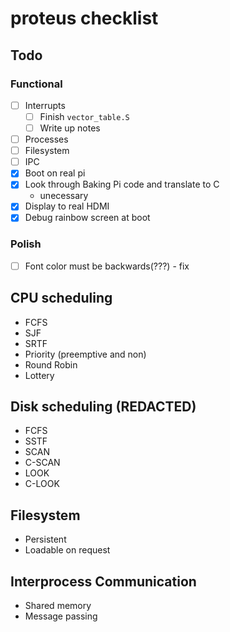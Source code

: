 # proteus checklist
## Todo
### Functional
- [ ] Interrupts
  - [ ] Finish `vector_table.S`
  - [ ] Write up notes
- [ ] Processes
- [ ] Filesystem
- [ ] IPC
- [x] Boot on real pi
- [x] Look through Baking Pi code and translate to C
  - unecessary
- [x] Display to real HDMI
- [x] Debug rainbow screen at boot

### Polish
- [ ] Font color must be backwards(???) - fix

## CPU scheduling
  * FCFS
  * SJF
  * SRTF
  * Priority (preemptive and non)
  * Round Robin
  * Lottery

## Disk scheduling (REDACTED)
  * FCFS
  * SSTF
  * SCAN
  * C-SCAN
  * LOOK
  * C-LOOK

## Filesystem
  * Persistent
  * Loadable on request

## Interprocess Communication
  * Shared memory
  * Message passing
